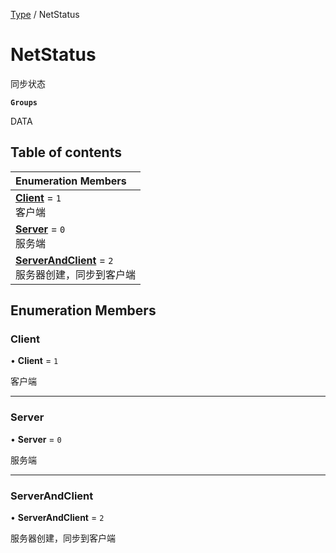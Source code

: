 [Type](../modules/Type.Type.md) / NetStatus

# NetStatus <Badge type="tip" text="Enumeration" /> <Score text="NetStatus" />

同步状态

**`Groups`**

DATA

## Table of contents

| Enumeration Members |
| :-----|
| **[Client](Type.NetStatus.md#client)** = ``1`` <br> 客户端|
| **[Server](Type.NetStatus.md#server)** = ``0`` <br> 服务端|
| **[ServerAndClient](Type.NetStatus.md#serverandclient)** = ``2`` <br> 服务器创建，同步到客户端|

## Enumeration Members

### Client <Score text="Client" /> 

• **Client** = ``1``

客户端

___

### Server <Score text="Server" /> 

• **Server** = ``0``

服务端

___

### ServerAndClient <Score text="ServerAndClient" /> 

• **ServerAndClient** = ``2``

服务器创建，同步到客户端

